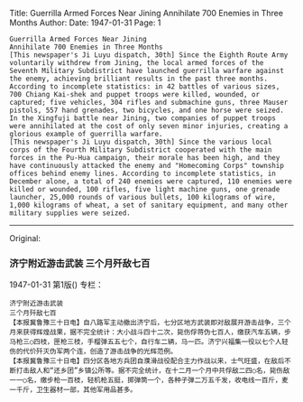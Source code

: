 Title: Guerrilla Armed Forces Near Jining Annihilate 700 Enemies in Three Months
Author:
Date: 1947-01-31
Page: 1

    Guerrilla Armed Forces Near Jining
    Annihilate 700 Enemies in Three Months
    [This newspaper's Ji Luyu dispatch, 30th] Since the Eighth Route Army voluntarily withdrew from Jining, the local armed forces of the Seventh Military Subdistrict have launched guerrilla warfare against the enemy, achieving brilliant results in the past three months. According to incomplete statistics: in 42 battles of various sizes, 700 Chiang Kai-shek and puppet troops were killed, wounded, or captured; five vehicles, 304 rifles and submachine guns, three Mauser pistols, 557 hand grenades, two bicycles, and one horse were seized. In the Xingfuji battle near Jining, two companies of puppet troops were annihilated at the cost of only seven minor injuries, creating a glorious example of guerrilla warfare.
    [This newspaper's Ji Luyu dispatch, 30th] Since the various local corps of the Fourth Military Subdistrict cooperated with the main forces in the Pu-Hua campaign, their morale has been high, and they have continuously attacked the enemy and "Homecoming Corps" township offices behind enemy lines. According to incomplete statistics, in December alone, a total of 240 enemies were captured, 110 enemies were killed or wounded, 100 rifles, five light machine guns, one grenade launcher, 25,000 rounds of various bullets, 100 kilograms of wire, 1,000 kilograms of wheat, a set of sanitary equipment, and many other military supplies were seized.



<hr /> 

Original: 


### 济宁附近游击武装  三个月歼敌七百

1947-01-31
第1版()
专栏：

    济宁附近游击武装
    三个月歼敌七百
    【本报冀鲁豫三十日电】自八路军主动撤出济宁后，七分区地方武装即对敌展开游击战争，三个月来获得辉煌战果，据不完全统计：大小战斗四十二次，毙伤俘蒋伪七百人，缴获汽车五辆，步马枪三○四枝，匣枪三枝，手榴弹五五七个，自行车二辆，马一匹。济宁兴福集一役以七个人轻伤的代价歼灭伪军两个连，创造了游击战争的光辉范例。
    【本报冀鲁豫三十日电】四分区各地方兵团自濮滑战役配合主力作战以来，士气旺盛，在敌后不断打击敌人和“还乡团”乡镇公所等。据不完全统计，在十二月一个月中共俘敌二四○名，毙伤敌一一○名，缴步枪一百枝，轻机枪五挺，掷弹筒一个，各种子弹二万五千发，收电线一百斤，麦一千斤，卫生器材一部，其他军用品甚多。
